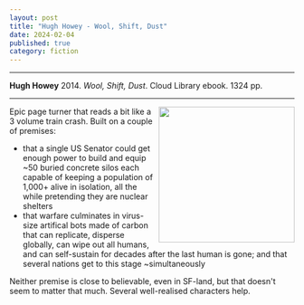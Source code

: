 ```yaml
---
layout: post
title: "Hugh Howey - Wool, Shift, Dust"
date: 2024-02-04
published: true
category: fiction
---
```



***
<b>Hugh Howey</b> 2014. _Wool, Shift, Dust_. Cloud Library ebook.  1324 pp.

***

<img align="right" width="240" src="https://cdn2.penguin.com.au/covers/original/9781473506213.jpg">

Epic page turner that reads a bit like a 3 volume train crash.  Built on a couple of premises:
- that a single US Senator could get enough power to build and equip ~50 buried concrete silos each capable of keeping a population of 1,000+ alive in isolation, all the while pretending they are nuclear shelters
- that warfare culminates in virus-size artifical bots made of carbon that can replicate, disperse globally, can wipe out all humans, and can self-sustain for decades after the last human is gone; and that several nations get to this stage ~simultaneously

Neither premise is close to believable, even in SF-land, but that doesn't seem to matter that much.  Several well-realised characters help.
